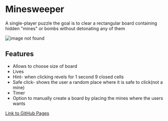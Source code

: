 # Minesweeper

<p>A single-player puzzle the goal is to clear a rectangular board containing hidden "mines" or bombs without detonating any of them</p>

![image not found](https://res.cloudinary.com/trellox/image/upload/v1657785930/github%20-%20readme/mines_bhywuh.jpg)

## Features
- Allows to choose size of board
- Lives
- Hint- when clicking revels for 1 second 9 closed cells
- Safe click- shows the user a random place where it is safe to click(not a mine)
- Timer
- Option to manually create a board by placing the mines where the users wants

<a href="https://shanikupiec.github.io/Minesweeper" target="blank">Link to GitHub Pages</a>
